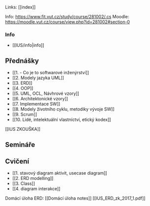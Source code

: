 Links: [[index]]

Info: https://www.fit.vut.cz/study/course/281002/.cs
Moodle: https://moodle.vut.cz/course/view.php?id=281002#section-0

### Info
- [[IUS/info|info]]

## Přednášky
- [[1.  - Co je to softwarové inženýrství]]
- [[2.  Modely jazyka UML]]
- [[3. ERD]]
- [[4. OOP]]
- [[5. UML, OCL, Návhrové vzory]]
- [[6. Architektonické vzory]]
- [[7.  Implementace SW]]
- [[8. Modely životního cyklu, metodiky vývoje SW]]
- [[9. Scrum]]
- [[10. Lidé, intelektuální vlastníctví, etický kodex]]

[[IUS ZKOUŠKA]]
## Semináře

## Cvičení
- [[1. stavový diagram aktivit, usecase diagram]]
- [[2. ERD modelling]]
- [[3. Class]]
- [[4. diagram interakce]]


Domácí úloha ERD:
[[Domácí úloha notes]]
[[IUS_ERD_zk_2017_1.pdf]]